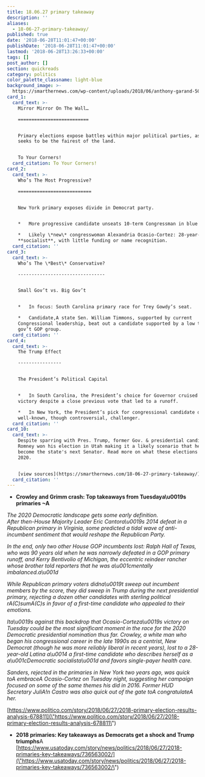 ```yaml
---
title: 18.06.27 primary takeaway
description: ''
aliases:
  - 18-06-27-primary-takeaway/
published: true
date: '2018-06-28T11:01:47+00:00'
publishDate: '2018-06-28T11:01:47+00:00'
lastmod: '2018-06-28T13:26:33+00:00'
tags: []
post_author: []
section: quickreads
category: politics
color_palette_classname: light-blue
background_image: >-
  https://smarthernews.com/wp-content/uploads/2018/06/anthony-garand-500755-unsplash-1-scaled.jpg
card_1:
  card_text: >-
    Mirror Mirror On The Wall…

    ==========================


    Primary elections expose battles within major political parties, as each
    seeks to be the fairest of the land.


    To Your Corners!
  card_citation: To Your Corners!
card_2:
  card_text: >-
    Who’s The Most Progressive?

    ===========================


    New York primary exposes divide in Democrat party.


    *   More progressive candidate unseats 10-term Congressman in blue district.

    *   Likely \*new\* congresswoman Alexandria Ocasio-Cortez: 28-year-old
    **socialist**, with little funding or name recognition.
  card_citation: ''
card_3:
  card_text: >-
    Who’s The \*Best\* Conservative?

    --------------------------------


    Small Gov’t vs. Big Gov’t


    *   In focus: South Carolina primary race for Trey Gowdy’s seat.

    *   Candidate,A state Sen. William Timmons, supported by current
    Congressional leadership, beat out a candidate supported by a low tax, small
    gov’t GOP group.
  card_citation: ''
card_4:
  card_text: >-
    The Trump Effect

    ----------------


    The President’s Political Capital


    *   In South Carolina, the President’s choice for Governor cruised to
    victory despite a close previous vote that led to a runoff.

    *   In New York, the President’s pick for congressional candidate defeated a
    well-known, though controversial, challenger.
  card_citation: ''
card_10:
  card_text: >-
    Despite sparring with Pres. Trump, former Gov. & presidential candidate Mitt
    Romney won his election in Utah making it a likely scenario that he will
    become the state's next Senator. Read more on what these elections mean for
    2020.


    [view sources](https://smarthernews.com/18-06-27-primary-takeaway/)
  card_citation: ''
---
```

*   **Crowley and Grimm crash: Top takeaways from Tuesdaya\\u0019s primaries ~A**

_The 2020 Democratic landscape gets some early definition._  
_After then-House Majority Leader Eric Cantora\\u0019s 2014 defeat in a Republican primary in Virginia, some predicted a tidal wave of anti-incumbent sentiment that would reshape the Republican Party._

_In the end, only two other House GOP incumbents lost: Ralph Hall of Texas, who was 90 years old when he was narrowly defeated in a GOP primary runoff, and Kerry Bentivolio of Michigan, the eccentric reindeer rancher whose brother told reporters that he was a\\u001cmentally imbalanced.a\\u001d_

_While Republican primary voters didna\\u0019t sweep out incumbent members by the score, they did sweep in Trump during the next presidential primary, rejecting a dozen other candidates with sterling political rA(C)sumA(C)s in favor of a first-time candidate who appealed to their emotions._

_Ita\\u0019s against this backdrop that Ocasio-Corteza\\u0019s victory on Tuesday could be the most significant moment in the race for the 2020 Democratic presidential nomination thus far. Crowley, a white man who began his congressional career in the late 1990s as a centrist, New Democrat (though he was more reliably liberal in recent years), lost to a 28-year-old Latina a\\u0014 a first-time candidate who describes herself as a a\\u001cDemocratic socialista\\u001d and favors single-payer health care._

_Sanders, rejected in the primaries in New York two years ago, was quick toA embraceA Ocasio-Cortez on Tuesday night, suggesting her campaign focused on some of the same themes his did in 2016. Former HUD Secretary JuliA!n Castro was also quick out of the gate toA congratulateA her._

[https://www.politico.com/story/2018/06/27/2018-primary-election-results-analysis-678811](\"https://www.politico.com/story/2018/06/27/2018-primary-election-results-analysis-678811\")

*   **2018 primaries: Key takeaways as Democrats get a shock and Trump triumphs**A [https://www.usatoday.com/story/news/politics/2018/06/27/2018-primaries-key-takeaways/736563002/](\"https://www.usatoday.com/story/news/politics/2018/06/27/2018-primaries-key-takeaways/736563002/\")